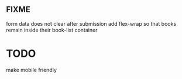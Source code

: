 ## FIXME

form data does not clear after submission
add flex-wrap so that books remain inside their book-list container

# TODO

make mobile friendly
